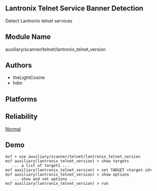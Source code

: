 ## Lantronix Telnet Service Banner Detection

Detect Lantronix telnet services


## Module Name
auxiliary/scanner/telnet/lantronix_telnet_version

## Authors
* theLightCosine
* hdm





## Platforms


## Reliability
[Normal](https://github.com/rapid7/metasploit-framework/wiki/Exploit-Ranking)

## Demo

```
msf > use auxiliary/scanner/telnet/lantronix_telnet_version
msf auxiliary(lantronix_telnet_version) > show targets
   ... a list of targets ...
msf auxiliary(lantronix_telnet_version) > set TARGET <target-id>
msf auxiliary(lantronix_telnet_version) > show options
   ... show and set options ...
msf auxiliary(lantronix_telnet_version) > run
```
    
    